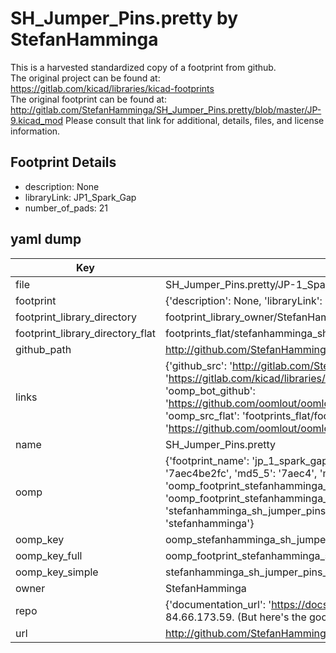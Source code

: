 # SH_Jumper_Pins.pretty by StefanHamminga  
This is a harvested standardized copy of a footprint from github.  
The original project can be found at:  
https://gitlab.com/kicad/libraries/kicad-footprints  
The original footprint can be found at:
http://gitlab.com/StefanHamminga/SH_Jumper_Pins.pretty/blob/master/JP-9.kicad_mod
Please consult that link for additional, details, files, and license information.  
## Footprint Details
* description: None  
* libraryLink: JP1_Spark_Gap  
* number_of_pads: 21  
## yaml dump  
| Key | Value |  
| --- | --- |  
| file | SH_Jumper_Pins.pretty/JP-1_Spark_Gap.kicad_mod |  
| footprint | {'description': None, 'libraryLink': 'JP1_Spark_Gap', 'number_of_pads': 21} |  
| footprint_library_directory | footprint_library_owner/StefanHamminga_SH_Jumper_Pins.pretty |  
| footprint_library_directory_flat | footprints_flat/stefanhamminga_sh_jumper_pins_jp_1_spark_gap/working |  
| github_path | http://github.com/StefanHamminga/SH_Jumper_Pins.pretty/blob/master/JP-1_Spark_Gap.kicad_mod |  
| links | {'github_src': 'http://gitlab.com/StefanHamminga/SH_Jumper_Pins.pretty/blob/master/JP-9.kicad_mod', 'github_src_repo': 'https://gitlab.com/kicad/libraries/kicad-footprints', 'oomp_bot': 'footprints/stefanhamminga_sh_jumper_pins_jp_1_spark_gap/working', 'oomp_bot_github': 'https://github.com/oomlout/oomlout_oomp_footprint_bot/tree/main/footprints/stefanhamminga_sh_jumper_pins_jp_1_spark_gap/working', 'oomp_src_flat': 'footprints_flat/footprints_flat/stefanhamminga_sh_jumper_pins_jp_1_spark_gap/working', 'oomp_src_flat_github': 'https://github.com/oomlout/oomlout_oomp_footprint_src/tree/main/footprints_flat/stefanhamminga_sh_jumper_pins_jp_1_spark_gap/working'} |  
| name | SH_Jumper_Pins.pretty |  
| oomp | {'footprint_name': 'jp_1_spark_gap', 'library_name': 'sh_jumper_pins', 'md5': '7aec4be2fce497f5d6ce15e184ae9fc6', 'md5_10': '7aec4be2fc', 'md5_5': '7aec4', 'md5_6': '7aec4b', 'oomp_key': 'oomp_stefanhamminga_sh_jumper_pins_jp_1_spark_gap', 'oomp_key_extra': 'oomp_footprint_stefanhamminga_sh_jumper_pins_jp_1_spark_gap', 'oomp_key_full': 'oomp_footprint_stefanhamminga_sh_jumper_pins_jp_1_spark_gap_7aec4b', 'oomp_key_simple': 'stefanhamminga_sh_jumper_pins_jp_1_spark_gap', 'original_filename': 'SH_Jumper_Pins.pretty/JP-1_Spark_Gap.kicad_mod', 'owner_name': 'stefanhamminga'} |  
| oomp_key | oomp_stefanhamminga_sh_jumper_pins_jp_1_spark_gap |  
| oomp_key_full | oomp_footprint_stefanhamminga_sh_jumper_pins_jp_1_spark_gap |  
| oomp_key_simple | stefanhamminga_sh_jumper_pins_jp_1_spark_gap |  
| owner | StefanHamminga |  
| repo | {'documentation_url': 'https://docs.github.com/rest/overview/resources-in-the-rest-api#rate-limiting', 'message': "API rate limit exceeded for 84.66.173.59. (But here's the good news: Authenticated requests get a higher rate limit. Check out the documentation for more details.)"} |  
| url | http://github.com/StefanHamminga/SH_Jumper_Pins.pretty |  

